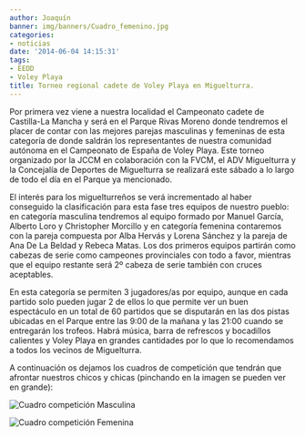 ```yaml
---
author: Joaquín
banner: img/banners/Cuadro_femenino.jpg
categories:
- noticias
date: '2014-06-04 14:15:31'
tags:
- EEDD
- Voley Playa
title: Torneo regional cadete de Voley Playa en Miguelturra.
---
```


Por primera vez viene a nuestra localidad el Campeonato cadete de
Castilla-La Mancha y será en el Parque Rivas Moreno donde tendremos el
placer de contar con las mejores parejas masculinas y femeninas de
esta categoría de donde saldrán los representantes de nuestra
comunidad autónoma en el Campeonato de España de Voley Playa. Este
torneo organizado por la JCCM en colaboración con la FVCM, el ADV
Miguelturra y la Concejalía de Deportes de Miguelturra se realizará
este sábado a lo largo de todo el día en el Parque ya mencionado.

El interés para los miguelturreños se verá incrementado al haber
conseguido la clasificación para esta fase tres equipos de nuestro
pueblo: en categoría masculina tendremos al equipo formado por Manuel
García, Alberto Loro y Christopher Morcillo y en categoría femenina
contaremos con la pareja compuesta por Alba Hervás y Lorena Sánchez y
la pareja de Ana De La Beldad y Rebeca Matas. Los dos primeros equipos
partirán como cabezas de serie como campeones provinciales con todo a
favor, mientras que el equipo restante será 2º cabeza de serie también
con cruces aceptables.

En esta categoría se permiten 3 jugadores/as por equipo, aunque en
cada partido solo pueden jugar 2 de ellos lo que permite ver un buen
espectáculo en un total de 60 partidos que se disputarán en las dos
pistas ubicadas en el Parque entre las 9:00 de la mañana y las 21:00
cuando se entregarán los trofeos. Habrá música, barra de refrescos y
bocadillos calientes y Voley Playa en grandes cantidades por lo que lo
recomendamos a todos los vecinos de Miguelturra.

A continuación os dejamos los cuadros de competición que tendrán que
afrontar nuestros chicos y chicas (pinchando en la imagen se pueden
ver en grande):

![Cuadro competición Masculina](/img/banners/Cuadro%20masculino.jpg)

![Cuadro competición Femenina](/img/banners/Cuadro%20femenino.jpg)
